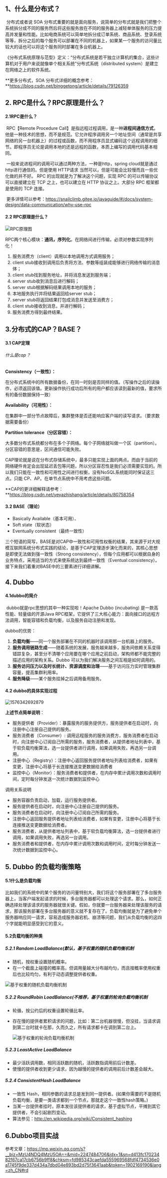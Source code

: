 ## 1、什么是分布式？

​	分布式或者说 SOA 分布式重要的就是面向服务，说简单的分布式就是我们把整个系统拆分成不同的服务然后将这些服务放在不同的服务器上减轻单体服务的压力提高并发量和性能。比如电商系统可以简单地拆分成订单系统、商品系统、登录系统等等，拆分之后的每个服务可以部署在不同的机器上，如果某一个服务的访问量比较大的话也可以将这个服务同时部署在多台机器上。

《分布式系统原理与范型》定义：“分布式系统是若干独立计算机的集合，这些计算机对于用户来说就像单个相关系统”分布式系统（distributed system）是建立在网络之上的软件系统。

**更多分布式，SOA 分布式详细的概念参考：**https://blog.csdn.net/binggetong/article/details/79126359

## 2. RPC是什么？RPC原理是什么？

#### 2.1RPC是什么？

​	RPC【Remote Procedure Call】是指远程过程调用，是一种**进程间通信方式**，他是一种技术的思想，而不是规范。它允许程序调用另一个地址空间（通常是共享网络的另一台机器上）的过程或函数，而不用程序员显式编码这个远程调用的细节。即程序员无论是调用本地的还是远程的函数，本质上编写的调用代码基本相同。

​	一般来说进程间的调用可以通过两种方法，一种是http，spring cloud就是通过http进行通信的。但是使用 HTTP请求 当然可以，但是可能会比较慢而且一些优化做的并不好。 RPC 的出现就是为了解决这个问题，实现 RPC 的可以传输协议可以直接建立在 TCP 之上，也可以建立在 HTTP 协议之上。大部分 RPC 框架都是使用的 TCP 连接。

​	更多详情可以参考：https://snailclimb.gitee.io/javaguide/#/docs/system-design/data-communication/why-use-rpc

#### 2.2 RPC原理是什么？

![RPC原理图](D:\BaiduNetdiskDownload\markdown图片\37345851.jpg)

RPC两个核心模块：**通讯，序列化**。在网络间进行传输，必须对参数实现序列化！

1. 服务消费方（client）调用以本地调用方式调用服务；
2. client stub接收到调用后负责将方法、参数等组装成能够进行网络传输的消息体；
3. client stub找到服务地址，并将消息发送到服务端；
4. server stub收到消息后进行解码；
5. server stub根据解码结果调用本地的服务；
6. 本地服务执行并将结果返回给server stub；
7. server stub将返回结果打包成消息并发送至消费方；
8. client stub接收到消息，并进行解码；
9. 服务消费方得到最终结果。

## 3.分布式的CAP？BASE？

#### 3.1 CAP定理

###### 什么是cap？

**Consistency（一致性）：**

在分布式系统中的所有数据备份，在同一时刻是否同样的值。（写操作之后的读操作，必须返回该值。更新操作执行成功后所有的用户都应该读到最新的值，要求所有的备份数据保持一致）

**Availability（可用性）：**

在集群中一部分节点故障后，集群整体是否还能响应客户端的读写请求。（要求数据需要备份）

**Partition tolerance（分区容错）：**

大多数分布式系统都分布在多个子网络。每个子网络就叫做一个区（partition）。分区容错的意思是，区间通信可能失败。

​	CAP理论就是说在分布式存储系统中，最多只能实现上面的两点。而由于当前的网络硬件肯定会出现延迟丢包等问题，所以分区容忍性是我们必须需要实现的。所以我们只能在一致性和可用性之间进行权衡，没有NoSQL系统能同时保证这三点。只能 CP、AP。在单节点系统中不用考虑这些问题。

**CAP的更详细解释请参考：**https://blog.csdn.net/yeyazhishang/article/details/80758354

#### 3.2 BASE（理论）

- Basically Available（基本可用）、
- Soft state（软状态）
- Eventually consistent（最终一致性）

三个短语的简写，BASE是对CAP中一致性和可用性权衡的结果，其来源于对大规模互联网系统分布式实践的结论，是基于CAP定理逐步演化而来的，其核心思想是即使无法做到强一致性（Strong consistency），但每个应用都可以根据自身的业务特点，采用适当的方式来使系统达到最终一致性（Eventual consistency）。接下来我们着重对BASE中的三要素进行详细讲解。

 

## 4. Dubbo

#### 4.1dubbo的简介

​	dubbo就是rpc思想的其中一种实现啦！Apache Dubbo (incubating) 是一款高性能、轻量级的开源Java RPC框架，它提供了三大核心能力：面向接口的远程方法调用，智能容错和负载均衡，以及服务自动注册和发现。

dubbo的优势：

1. **负载均衡**——同一个服务部署在不同的机器时该调用那一台机器上的服务。
2. **服务调用链路生成**——随着系统的发展，服务越来越多，服务间依赖关系变得错踪复杂，甚至分不清哪个应用要在哪个应用之前启动，架构师都不能完整的描述应用的架构关系。Dubbo 可以为我们解决服务之间互相是如何调用的。
3. **服务访问压力以及时长统计、资源调度和治理**——基于访问压力实时管理集群容量，提高集群利用率。
4. **服务降级**——某个服务挂掉之后调用备用服务。

#### 4.2 dubbo的具体实现过程

![1576342692879](http://img.pina.fun/20200304161256-299114.png)



**上述节点简单说明**：

- 服务提供者（Provider）：暴露服务的服务提供方，服务提供者在启动时，向注册中心注册自己提供的服务。
- 服务消费者（Consumer）: 调用远程服务的服务消费方，服务消费者在启动时，向注册中心订阅自己所需的服务，服务消费者，从提供者地址列表中，基于软负载均衡算法，选一台提供者进行调用，如果调用失败，再选另一台调用。
- 注册中心（Registry）：注册中心返回服务提供者地址列表给消费者，如果有变更，注册中心将基于长连接推送变更数据给消费者
- 监控中心（Monitor）：服务消费者和提供者，在内存中累计调用次数和调用时间，定时每分钟发送一次统计数据到监控中心

调用关系说明

- 服务容器负责启动，加载，运行服务提供者。
-  服务提供者在启动时，向注册中心注册自己提供的服务。
- 服务消费者在启动时，向注册中心订阅自己所需的服务。
-  注册中心返回服务提供者地址列表给消费者，如果有变更，注册中心将基于长连接推送变更数据给消费者。
-  服务消费者，从提供者地址列表中，基于软负载均衡算法，选一台提供者进行调用，如果调用失败，再选另一台调用。
- 服务消费者和提供者，在内存中累计调用次数和调用时间，定时每分钟发送一次统计数据到监控中心。

## 5. Dubbo 的负载均衡策略

#### 5.1什么是负载均衡

​	比如我们的系统中的某个服务的访问量特别大，我们将这个服务部署在了多台服务器上，当客户端发起请求的时候，多台服务器都可以处理这个请求。那么，如何正确选择处理该请求的服务器就很关键。假如，你就要一台服务器来处理该服务的请求，那该服务部署在多台服务器的意义就不复存在了。负载均衡就是为了避免单个服务器响应同一请求，容易造成服务器宕机、崩溃等问题，我们从负载均衡的这四个字就能明显感受到它的意义。

#### 5.2负载均衡的种类

##### 5.2.1  Random LoadBalance(默认，基于权重的随机负载均衡机制

- 随机，按权重设置随机概率。
- 在一个截面上碰撞的概率高，但调用量越大分布越均匀，而且按概率使用权重后也比较均匀，有利于动态调整提供者权重。

![基于权重的随机负载均衡机制](http://img.pina.fun/20200304161311-448281.jpeg)

##### 5.2.2 RoundRobin LoadBalance(不推荐，基于权重的轮询负载均衡机制

- 轮循，按公约后的权重设置轮循比率。

- 存在慢的提供者累积请求的问题，比如：第二台机器很慢，但没挂，当请求调到第二台时就卡在那，久而久之，所有请求都卡在调到第二台上。

  ![基于权重的轮询负载均衡机制](http://img.pina.fun/20200304161310-438623.jpeg)

##### 5.2.3 LeastActive LoadBalance

- 最少活跃调用数，相同活跃数的随机，活跃数指调用前后计数差。
- 使慢的提供者收到更少请求，因为越慢的提供者的调用前后计数差会越大。

##### 5.2.4  ConsistentHash LoadBalance

- 一致性 Hash，相同参数的请求总是发到同一提供者。(如果你需要的不是随机负载均衡，是要一类请求都到一个节点，那就走这个一致性hash策略。)
- 当某一台提供者挂时，原本发往该提供者的请求，基于虚拟节点，平摊到其它提供者，不会引起剧烈变动。
- 算法参见：http://en.wikipedia.org/wiki/Consistent_hashing

## 6.Dubbo项目实战

参考文章：https://mp.weixin.qq.com/s?__biz=MzU4NDQ4MzU5OA==&mid=2247484706&idx=1&sn=d413fc17023482f67ca17cb6756b9ff8&chksm=fd985343caefda555969568fdf4734536e0a1745f9de337d434a7dbd04e893bd2d75f3641aab&token=1902169190&lang=zh_CN#rd